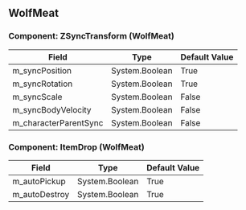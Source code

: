 ## WolfMeat

### Component: ZSyncTransform (WolfMeat)

|Field|Type|Default Value|
|-----|----|-------------|
|m_syncPosition|System.Boolean|True|
|m_syncRotation|System.Boolean|True|
|m_syncScale|System.Boolean|False|
|m_syncBodyVelocity|System.Boolean|False|
|m_characterParentSync|System.Boolean|False|

### Component: ItemDrop (WolfMeat)

|Field|Type|Default Value|
|-----|----|-------------|
|m_autoPickup|System.Boolean|True|
|m_autoDestroy|System.Boolean|True|

